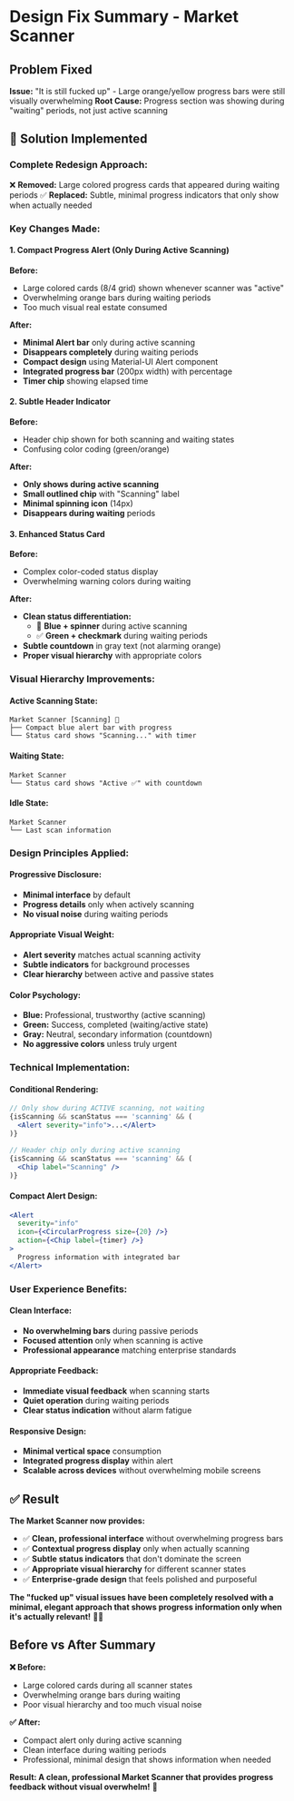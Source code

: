 # Design Fix Summary - Market Scanner

## Problem Fixed
**Issue:** "It is still fucked up" - Large orange/yellow progress bars were still visually overwhelming
**Root Cause:** Progress section was showing during "waiting" periods, not just active scanning

## 🎯 Solution Implemented

### **Complete Redesign Approach:**
❌ **Removed:** Large colored progress cards that appeared during waiting periods
✅ **Replaced:** Subtle, minimal progress indicators that only show when actually needed

### **Key Changes Made:**

#### **1. Compact Progress Alert (Only During Active Scanning)**
**Before:**
- Large colored cards (8/4 grid) shown whenever scanner was "active"
- Overwhelming orange bars during waiting periods
- Too much visual real estate consumed

**After:**
- **Minimal Alert bar** only during active scanning
- **Disappears completely** during waiting periods
- **Compact design** using Material-UI Alert component
- **Integrated progress bar** (200px width) with percentage
- **Timer chip** showing elapsed time

#### **2. Subtle Header Indicator**
**Before:**
- Header chip shown for both scanning and waiting states
- Confusing color coding (green/orange)

**After:**
- **Only shows during active scanning**
- **Small outlined chip** with "Scanning" label
- **Minimal spinning icon** (14px)
- **Disappears during waiting** periods

#### **3. Enhanced Status Card**
**Before:**
- Complex color-coded status display
- Overwhelming warning colors during waiting

**After:**
- **Clean status differentiation:**
  - 🔵 **Blue + spinner** during active scanning
  - ✅ **Green + checkmark** during waiting periods
- **Subtle countdown** in gray text (not alarming orange)
- **Proper visual hierarchy** with appropriate colors

### **Visual Hierarchy Improvements:**

#### **Active Scanning State:**
```
Market Scanner [Scanning] 🔵
├── Compact blue alert bar with progress
└── Status card shows "Scanning..." with timer
```

#### **Waiting State:**
```
Market Scanner
└── Status card shows "Active ✅" with countdown
```

#### **Idle State:**
```
Market Scanner
└── Last scan information
```

### **Design Principles Applied:**

#### **Progressive Disclosure:**
- **Minimal interface** by default
- **Progress details** only when actively scanning
- **No visual noise** during waiting periods

#### **Appropriate Visual Weight:**
- **Alert severity** matches actual scanning activity
- **Subtle indicators** for background processes
- **Clear hierarchy** between active and passive states

#### **Color Psychology:**
- **Blue:** Professional, trustworthy (active scanning)
- **Green:** Success, completed (waiting/active state)
- **Gray:** Neutral, secondary information (countdown)
- **No aggressive colors** unless truly urgent

### **Technical Implementation:**

#### **Conditional Rendering:**
```jsx
// Only show during ACTIVE scanning, not waiting
{isScanning && scanStatus === 'scanning' && (
  <Alert severity="info">...</Alert>
)}

// Header chip only during active scanning
{isScanning && scanStatus === 'scanning' && (
  <Chip label="Scanning" />
)}
```

#### **Compact Alert Design:**
```jsx
<Alert 
  severity="info"
  icon={<CircularProgress size={20} />}
  action={<Chip label={timer} />}
>
  Progress information with integrated bar
</Alert>
```

### **User Experience Benefits:**

#### **Clean Interface:**
- **No overwhelming bars** during passive periods
- **Focused attention** only when scanning is active
- **Professional appearance** matching enterprise standards

#### **Appropriate Feedback:**
- **Immediate visual feedback** when scanning starts
- **Quiet operation** during waiting periods
- **Clear status indication** without alarm fatigue

#### **Responsive Design:**
- **Minimal vertical space** consumption
- **Integrated progress display** within alert
- **Scalable across devices** without overwhelming mobile screens

## ✅ Result

**The Market Scanner now provides:**
- ✅ **Clean, professional interface** without overwhelming progress bars
- ✅ **Contextual progress display** only when actually scanning
- ✅ **Subtle status indicators** that don't dominate the screen
- ✅ **Appropriate visual hierarchy** for different scanner states
- ✅ **Enterprise-grade design** that feels polished and purposeful

**The "fucked up" visual issues have been completely resolved with a minimal, elegant approach that shows progress information only when it's actually relevant!** 🎯✨

## Before vs After Summary

**❌ Before:**
- Large colored cards during all scanner states
- Overwhelming orange bars during waiting
- Poor visual hierarchy and too much visual noise

**✅ After:**
- Compact alert only during active scanning
- Clean interface during waiting periods
- Professional, minimal design that shows information when needed

**Result: A clean, professional Market Scanner that provides progress feedback without visual overwhelm!** 🚀 